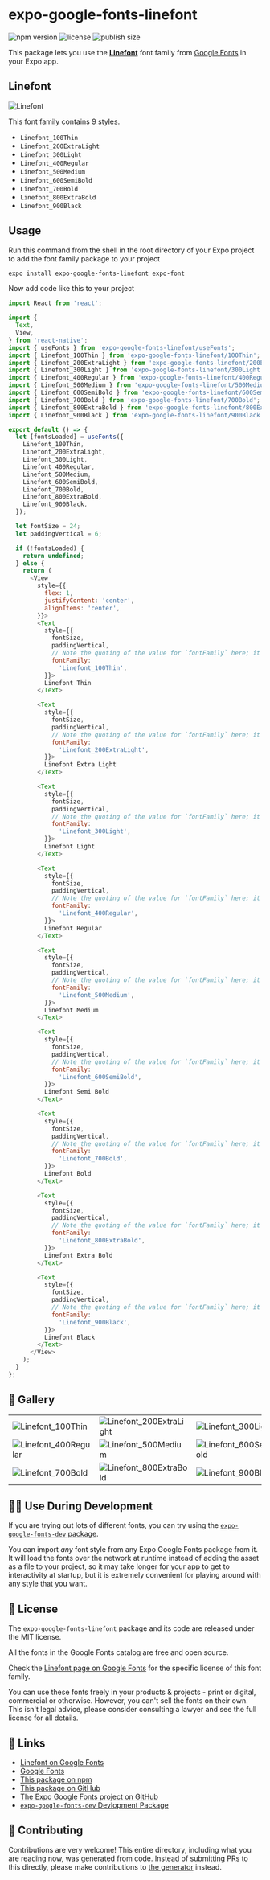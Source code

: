# expo-google-fonts-linefont

![npm version](https://flat.badgen.net/npm/v/expo-google-fonts-linefont)
![license](https://flat.badgen.net/github/license/expo/google-fonts)
![publish size](https://flat.badgen.net/packagephobia/install/expo-google-fonts-linefont)

This package lets you use the [**Linefont**](https://fonts.google.com/specimen/Linefont) font family from [Google Fonts](https://fonts.google.com/) in your Expo app.

## Linefont

![Linefont](./font-family.png)

This font family contains [9 styles](#-gallery).

- `Linefont_100Thin`
- `Linefont_200ExtraLight`
- `Linefont_300Light`
- `Linefont_400Regular`
- `Linefont_500Medium`
- `Linefont_600SemiBold`
- `Linefont_700Bold`
- `Linefont_800ExtraBold`
- `Linefont_900Black`

## Usage

Run this command from the shell in the root directory of your Expo project to add the font family package to your project
```sh
expo install expo-google-fonts-linefont expo-font
```

Now add code like this to your project
```js
import React from 'react';

import {
  Text,
  View,
} from 'react-native';
import { useFonts } from 'expo-google-fonts-linefont/useFonts';
import { Linefont_100Thin } from 'expo-google-fonts-linefont/100Thin';
import { Linefont_200ExtraLight } from 'expo-google-fonts-linefont/200ExtraLight';
import { Linefont_300Light } from 'expo-google-fonts-linefont/300Light';
import { Linefont_400Regular } from 'expo-google-fonts-linefont/400Regular';
import { Linefont_500Medium } from 'expo-google-fonts-linefont/500Medium';
import { Linefont_600SemiBold } from 'expo-google-fonts-linefont/600SemiBold';
import { Linefont_700Bold } from 'expo-google-fonts-linefont/700Bold';
import { Linefont_800ExtraBold } from 'expo-google-fonts-linefont/800ExtraBold';
import { Linefont_900Black } from 'expo-google-fonts-linefont/900Black';

export default () => {
  let [fontsLoaded] = useFonts({
    Linefont_100Thin,
    Linefont_200ExtraLight,
    Linefont_300Light,
    Linefont_400Regular,
    Linefont_500Medium,
    Linefont_600SemiBold,
    Linefont_700Bold,
    Linefont_800ExtraBold,
    Linefont_900Black,
  });

  let fontSize = 24;
  let paddingVertical = 6;

  if (!fontsLoaded) {
    return undefined;
  } else {
    return (
      <View
        style={{
          flex: 1,
          justifyContent: 'center',
          alignItems: 'center',
        }}>
        <Text
          style={{
            fontSize,
            paddingVertical,
            // Note the quoting of the value for `fontFamily` here; it expects a string!
            fontFamily:
              'Linefont_100Thin',
          }}>
          Linefont Thin
        </Text>

        <Text
          style={{
            fontSize,
            paddingVertical,
            // Note the quoting of the value for `fontFamily` here; it expects a string!
            fontFamily:
              'Linefont_200ExtraLight',
          }}>
          Linefont Extra Light
        </Text>

        <Text
          style={{
            fontSize,
            paddingVertical,
            // Note the quoting of the value for `fontFamily` here; it expects a string!
            fontFamily:
              'Linefont_300Light',
          }}>
          Linefont Light
        </Text>

        <Text
          style={{
            fontSize,
            paddingVertical,
            // Note the quoting of the value for `fontFamily` here; it expects a string!
            fontFamily:
              'Linefont_400Regular',
          }}>
          Linefont Regular
        </Text>

        <Text
          style={{
            fontSize,
            paddingVertical,
            // Note the quoting of the value for `fontFamily` here; it expects a string!
            fontFamily:
              'Linefont_500Medium',
          }}>
          Linefont Medium
        </Text>

        <Text
          style={{
            fontSize,
            paddingVertical,
            // Note the quoting of the value for `fontFamily` here; it expects a string!
            fontFamily:
              'Linefont_600SemiBold',
          }}>
          Linefont Semi Bold
        </Text>

        <Text
          style={{
            fontSize,
            paddingVertical,
            // Note the quoting of the value for `fontFamily` here; it expects a string!
            fontFamily:
              'Linefont_700Bold',
          }}>
          Linefont Bold
        </Text>

        <Text
          style={{
            fontSize,
            paddingVertical,
            // Note the quoting of the value for `fontFamily` here; it expects a string!
            fontFamily:
              'Linefont_800ExtraBold',
          }}>
          Linefont Extra Bold
        </Text>

        <Text
          style={{
            fontSize,
            paddingVertical,
            // Note the quoting of the value for `fontFamily` here; it expects a string!
            fontFamily:
              'Linefont_900Black',
          }}>
          Linefont Black
        </Text>
      </View>
    );
  }
};

```

## 🔡 Gallery


||||
|-|-|-|
|![Linefont_100Thin](.//100Thin/Linefont_100Thin.ttf.png)|![Linefont_200ExtraLight](.//200ExtraLight/Linefont_200ExtraLight.ttf.png)|![Linefont_300Light](.//300Light/Linefont_300Light.ttf.png)||
|![Linefont_400Regular](.//400Regular/Linefont_400Regular.ttf.png)|![Linefont_500Medium](.//500Medium/Linefont_500Medium.ttf.png)|![Linefont_600SemiBold](.//600SemiBold/Linefont_600SemiBold.ttf.png)||
|![Linefont_700Bold](.//700Bold/Linefont_700Bold.ttf.png)|![Linefont_800ExtraBold](.//800ExtraBold/Linefont_800ExtraBold.ttf.png)|![Linefont_900Black](.//900Black/Linefont_900Black.ttf.png)||


## 👩‍💻 Use During Development

If you are trying out lots of different fonts, you can try using the [`expo-google-fonts-dev` package](https://github.com/freeboub/google-fonts/tree/master/font-packages/dev#readme).

You can import *any* font style from any Expo Google Fonts package from it. It will load the fonts
over the network at runtime instead of adding the asset as a file to your project, so it may take longer
for your app to get to interactivity at startup, but it is extremely convenient
for playing around with any style that you want.

## 📖 License

The `expo-google-fonts-linefont` package and its code are released under the MIT license.

All the fonts in the Google Fonts catalog are free and open source.

Check the [Linefont page on Google Fonts](https://fonts.google.com/specimen/Linefont) for the specific license of this font family.

You can use these fonts freely in your products & projects - print or digital, commercial or otherwise. However, you can't sell the fonts on their own. This isn't legal advice, please consider consulting a lawyer and see the full license for all details.

## 🔗 Links

- [Linefont on Google Fonts](https://fonts.google.com/specimen/Linefont)
- [Google Fonts](https://fonts.google.com/)
- [This package on npm](https://www.npmjs.com/package/expo-google-fonts-linefont)
- [This package on GitHub](https://github.com/freeboub/google-fonts/tree/master/font-packages/linefont)
- [The Expo Google Fonts project on GitHub](https://github.com/freeboub/google-fonts)
- [`expo-google-fonts-dev` Devlopment Package](https://github.com/freeboub/google-fonts/tree/master/font-packages/dev)

## 🤝 Contributing

Contributions are very welcome! This entire directory, including what you are reading now, was generated from code. Instead of submitting PRs to this directly, please make contributions to [the generator](https://github.com/freeboub/google-fonts/tree/master/packages/generator) instead.
